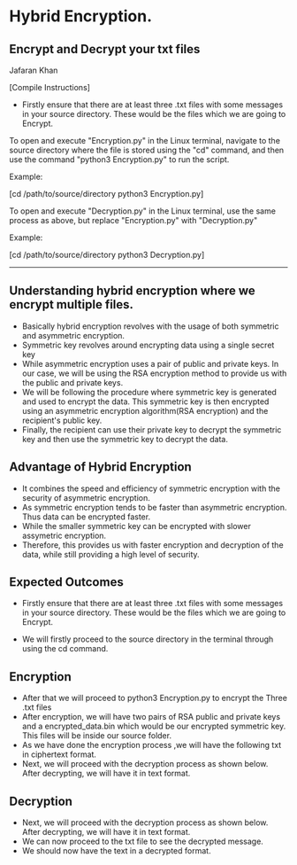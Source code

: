 
# Hybrid Encryption. 
## Encrypt and Decrypt your txt files


Jafaran Khan


[Compile Instructions]

-	Firstly ensure that there are at least three .txt files with some messages in your source directory. These would be the files which we are going to Encrypt.

To open and execute "Encryption.py" in the Linux terminal, navigate to the source directory where the file is stored using the "cd" command, and then use the command "python3 Encryption.py" to run the script.

Example:

[cd /path/to/source/directory
python3 Encryption.py]

To open and execute "Decryption.py" in the Linux terminal, use the same process as above, but replace "Encryption.py" with "Decryption.py"

Example:

[cd /path/to/source/directory
python3 Decryption.py]

-------------------------------------------------------------

## Understanding hybrid encryption where we encrypt multiple files.

-	Basically hybrid encryption revolves with the usage of both symmetric and asymmetric encryption.
-	Symmetric key revolves around encrypting data using a single secret key
-	While asymmetric encryption uses a pair of public and private keys. In our case, we will be using the RSA encryption method to provide us with the public and private keys.
-	We will be following the procedure where symmetric key is generated and used to encrypt the data. This symmetric key is then encrypted using an asymmetric encryption algorithm(RSA encryption) and the recipient's public key.
-	Finally, the recipient can use their private key to decrypt the symmetric key and then use the symmetric key to decrypt the data.

## Advantage of Hybrid Encryption

-	It combines the speed and efficiency of symmetric encryption with the security of asymmetric encryption.
-	As symmetric encryption tends to be faster than asymmetric encryption. Thus data can be encrypted faster.
-	While the smaller symmetric key can be encrypted with slower assymetric encryption.
-	Therefore, this provides us with  faster encryption and decryption of the data, while still providing a high level of security.

## Expected Outcomes

-	Firstly ensure that there are at least three .txt files with some messages in your source directory. These would be the files which we are going to Encrypt.

- We will firstly proceed to the source directory in the terminal through using the cd command.
## Encryption

- After that we will proceed to python3 Encryption.py to encrypt the Three .txt files
- After encryption, we will have two pairs of RSA public and private keys and a encrypted_data.bin which would be our encrypted symmetric key. This files will be inside our source folder.
- As we have done the encryption process ,we will have the following txt in ciphertext format.
- Next, we will proceed with the decryption process as shown below. After decrypting, we will have it in text format.

## Decryption

- Next, we will proceed with the decryption process as shown below. After decrypting, we will have it in text format.
- We can now proceed to the txt file to see the decrypted message.
- We should now have the text in a decrypted format.





